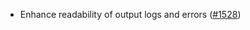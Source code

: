 - Enhance readability of output logs and errors
  ([\#1528](https://github.com/axonweb3/axon/pull/1528))